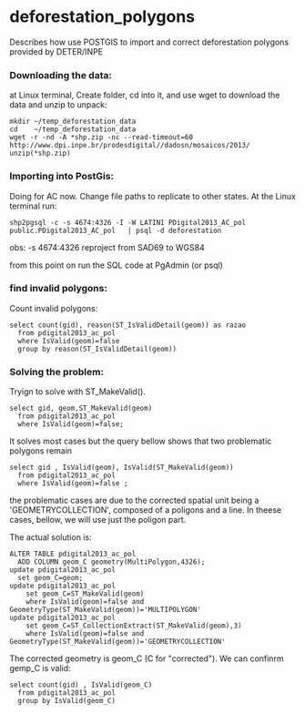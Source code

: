 # deforestation_polygons
Describes how use POSTGIS to import and correct deforestation polygons provided by DETER/INPE


### Downloading the data: 
at Linux terminal, Create folder, cd into it, and use wget to download the data and unzip to unpack: 
```
mkdir ~/temp_deforestation_data
cd    ~/temp_deforestation_data
wget -r -nd -A *shp.zip -nc --read-timeout=60 http://www.dpi.inpe.br/prodesdigital//dadosn/mosaicos/2013/
unzip(*shp.zip)
``` 

### Importing into PostGis:
Doing for AC now. Change file paths to replicate to other states.
At the Linux terminal run:
```
shp2pgsql -c -s 4674:4326 -I -W LATIN1 PDigital2013_AC_pol  public.PDigital2013_AC_pol   | psql -d deforestation
```
obs: -s 4674:4326 reproject from SAD69 to WGS84



from this point on run the SQL code at PgAdmin (or psql) 

### find invalid polygons:

Count invalid polygons:
```
select count(gid), reason(ST_IsValidDetail(geom)) as razao 
  from pdigital2013_ac_pol
  where IsValid(geom)=false 
  group by reason(ST_IsValidDetail(geom)) 
```

### Solving the problem: 

Tryign to solve with ST_MakeValid().
```
select gid, geom,ST_MakeValid(geom) 
  from pdigital2013_ac_pol 
  where IsValid(geom)=false;
```
It solves most cases but the query bellow shows that two problematic polygons remain
```
select gid , IsValid(geom), IsValid(ST_MakeValid(geom)) 
  from pdigital2013_ac_pol 
  where IsValid(geom)=false ;
```
the problematic cases are due  to the corrected spatial unit being a 'GEOMETRYCOLLECTION', composed of a poligons and a line. In theese cases, bellow, we will use just the poligon part. 


The actual solution is:
```
ALTER TABLE pdigital2013_ac_pol
  ADD COLUMN geom_C geometry(MultiPolygon,4326);
update pdigital2013_ac_pol
  set geom_C=geom;
update pdigital2013_ac_pol 
	set geom_C=ST_MakeValid(geom) 
	where IsValid(geom)=false and GeometryType(ST_MakeValid(geom))='MULTIPOLYGON'
update pdigital2013_ac_pol 
	set geom_C=ST_CollectionExtract(ST_MakeValid(geom),3) 
	where IsValid(geom)=false and GeometryType(ST_MakeValid(geom))='GEOMETRYCOLLECTION'
```  

The corrected geometry is geom_C (C for "corrected").
We can confinrm gemp_C is valid: 
```
select count(gid) , IsValid(geom_C) 
  from pdigital2013_ac_pol 
  group by IsValid(geom_C)
```
